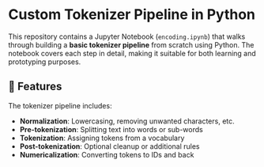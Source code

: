# Custom Tokenizer Pipeline in Python

This repository contains a Jupyter Notebook (`encoding.ipynb`) that walks through building a **basic tokenizer pipeline** from scratch using Python. The notebook covers each step in detail, making it suitable for both learning and prototyping purposes.

## 📘 Features

The tokenizer pipeline includes:

- **Normalization**: Lowercasing, removing unwanted characters, etc.
- **Pre-tokenization**: Splitting text into words or sub-words
- **Tokenization**: Assigning tokens from a vocabulary
- **Post-tokenization**: Optional cleanup or additional rules
- **Numericalization**: Converting tokens to IDs and back